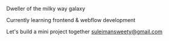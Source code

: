 Dweller of the milky way galaxy

Currently learning frontend & webflow development 


Let's build a mini project together suleimansweety@gmail.com



<!---
MadSnax/MadSnax is a ✨ special ✨ repository because its `README.md` (this file) appears on your GitHub profile.
You can click the Preview link to take a look at your changes.
--->
